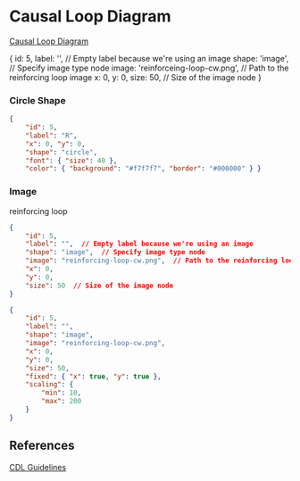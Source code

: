 # Causal Loop Diagram



[Causal Loop Diagram](./cld.html)

{ id: 5, label: '', // Empty label because we're using an image shape: 'image', // Specify image type node image: 'reinforceing-loop-cw.png', // Path to the reinforcing loop image x: 0, y: 0, size: 50, // Size of the image node }

### Circle Shape

```json
{
    "id": 5, 
    "label": "R", 
    "x": 0, "y": 0, 
    "shape": "circle", 
    "font": { "size": 40 }, 
    "color": { "background": "#f7f7f7", "border": "#000000" } }

```

### Image

reinforcing loop

```json
{ 
    "id": 5, 
    "label": "",  // Empty label because we're using an image
    "shape": "image",  // Specify image type node
    "image": "reinforcing-loop-cw.png",  // Path to the reinforcing loop image
    "x": 0, 
    "y": 0, 
    "size": 50  // Size of the image node
}
```

```json
{ 
    "id": 5, 
    "label": "",
    "shape": "image",
    "image": "reinforcing-loop-cw.png",
    "x": 0,
    "y": 0, 
    "size": 50,
    "fixed": { "x": true, "y": true },
    "scaling": {
        "min": 10,
        "max": 200
    }
}
```

## References

[CDL Guidelines](https://www.cs.toronto.edu/~sme/SystemsThinking/GuidelinesforDrawingCausalLoopDiagrams.pdf)